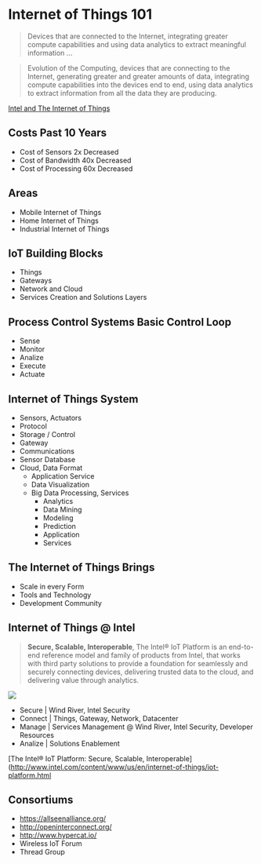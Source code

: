 Internet of Things 101
==

> Devices that are connected to the Internet, integrating greater compute capabilities and using  data analytics to extract meaningful information ...

> Evolution of the Computing, devices that are connecting to the Internet, generating greater and greater amounts of data, integrating compute capabilities into the devices end to end, using data analytics to extract information from all the data they are producing.

[Intel and The Internet of Things](https://newsroom.intel.com/docs/DOC-5224)

## Costs Past 10 Years

- Cost of Sensors 2x Decreased
- Cost of Bandwidth 40x Decreased
- Cost of Processing 60x Decreased

## Areas

- Mobile Internet of Things
- Home Internet of Things
- Industrial Internet of Things

## IoT Building Blocks

- Things
- Gateways
- Network and Cloud
- Services Creation and Solutions Layers

## Process Control Systems Basic Control Loop

* Sense
* Monitor
* Analize
* Execute
* Actuate

## Internet of Things System

* Sensors, Actuators
* Protocol
* Storage / Control
* Gateway
* Communications
* Sensor Database
* Cloud, Data Format
  * Application Service
  * Data Visualization
  * Big Data Processing, Services
    * Analytics
    * Data Mining
    * Modeling
    * Prediction
    * Application
    * Services

## The Internet of Things Brings
* Scale in every Form
* Tools and Technology
* Development Community

## Internet of Things @ Intel

> **Secure, Scalable, Interoperable**, The Intel® IoT Platform is an end-to-end reference model and family of products from Intel, that works with third party solutions to provide a foundation for seamlessly and securely connecting devices, delivering trusted data to the cloud, and delivering value through analytics.

![](http://www.intel.com/content/dam/www/public/us/en/images/illustrations/iot-platform-infographic.jpg)

* Secure | Wind River, Intel Security
* Connect | Things, Gateway, Network, Datacenter
* Manage | Services Management @ Wind River, Intel Security, Developer Resources
* Analize | Solutions Enablement

[The Intel® IoT Platform: Secure, Scalable, Interoperable](http://www.intel.com/content/www/us/en/internet-of-things/iot-platform.html

## Consortiums
* https://allseenalliance.org/
* http://openinterconnect.org/
* http://www.hypercat.io/
* Wireless IoT Forum
* Thread Group

